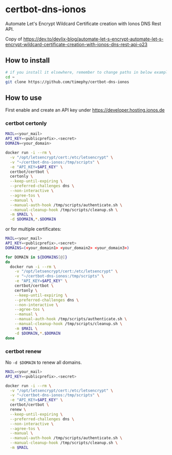 # certbot-dns-ionos

Automate Let's Encrypt Wildcard Certificate creation with Ionos DNS Rest API.

Copy of https://dev.to/devlix-blog/automate-let-s-encrypt-automate-let-s-encrypt-wildcard-certificate-creation-with-ionos-dns-rest-api-o23

## How to install

```bash
# if you install it elsewhere, remember to change paths in below examples
cd ~
git clone https://github.com/timephy/certbot-dns-ionos
```

## How to use

First enable and create an API key under https://developer.hosting.ionos.de

### certbot certonly

```bash
MAIL=<your_mail>
API_KEY=<publicprefix>.<secret>
DOMAIN=<your_domain>

docker run -i --rm \
  -v "/opt/letsencrypt/cert:/etc/letsencrypt" \
  -v "~/certbot-dns-ionos:/tmp/scripts" \
  -e "API_KEY=$API_KEY" \
  certbot/certbot \
  certonly \
  --keep-until-expiring \
  --preferred-challenges dns \
  --non-interactive \
  --agree-tos \
  --manual \
  --manual-auth-hook /tmp/scripts/authenticate.sh \
  --manual-cleanup-hook /tmp/scripts/cleanup.sh \
  -m $MAIL \
  -d $DOMAIN,*.$DOMAIN
```

or for multiple certificates:

```bash
MAIL=<your_mail>
API_KEY=<publicprefix>.<secret>
DOMAINS=(<your_domain1> <your_domain2> <your_domain3>)

for DOMAIN in ${DOMAINS[@]}
do
  docker run -i --rm \
    -v "/opt/letsencrypt/cert:/etc/letsencrypt" \
    -v "~/certbot-dns-ionos:/tmp/scripts" \
    -e "API_KEY=$API_KEY" \
    certbot/certbot \
    certonly \
    --keep-until-expiring \
    --preferred-challenges dns \
    --non-interactive \
    --agree-tos \
    --manual \
    --manual-auth-hook /tmp/scripts/authenticate.sh \
    --manual-cleanup-hook /tmp/scripts/cleanup.sh \
    -m $MAIL \
    -d $DOMAIN,*.$DOMAIN
done
```


### certbot renew

No `-d $DOMAIN` to renew all domains. 

```bash
MAIL=<your_mail>
API_KEY=<publicprefix>.<secret>

docker run -i --rm \
  -v "/opt/letsencrypt/cert:/etc/letsencrypt" \
  -v "~/certbot-dns-ionos:/tmp/scripts" \
  -e "API_KEY=$API_KEY" \
  certbot/certbot \
  renew \
  --keep-until-expiring \
  --preferred-challenges dns \
  --non-interactive \
  --agree-tos \
  --manual \
  --manual-auth-hook /tmp/scripts/authenticate.sh \
  --manual-cleanup-hook /tmp/scripts/cleanup.sh \
  -m $MAIL
```
